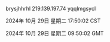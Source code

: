 brysjhhrhl 219.139.197.74 yqqlmgsycl

2024年 10月 29日 星期二 17:50:02 CST

2024年 10月 29日 星期二 09:50:02 GMT
